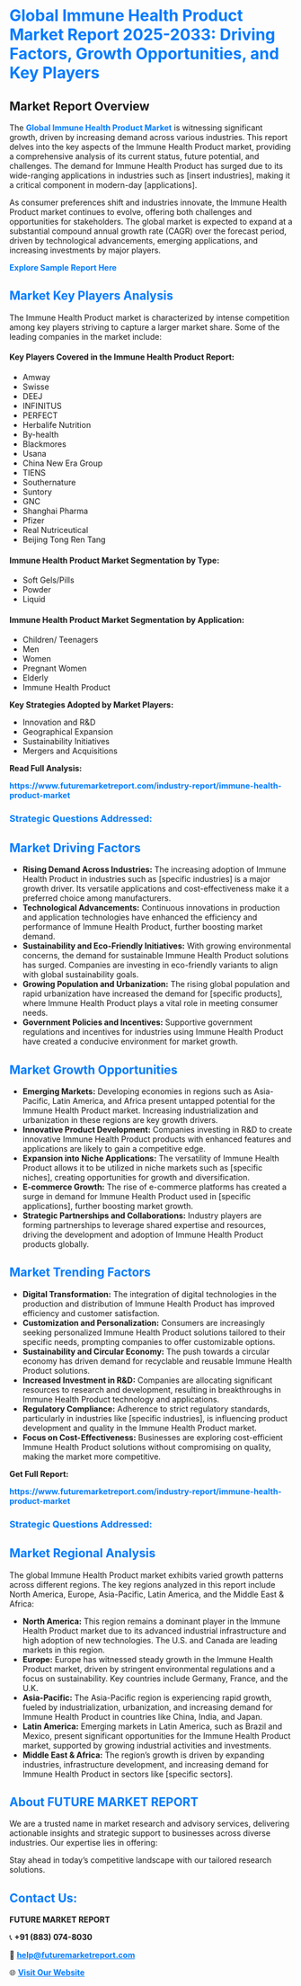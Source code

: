 <h1 style="color: #007BFF;">Global Immune Health Product Market Report 2025-2033: Driving Factors, Growth Opportunities, and Key Players</h1>

<section id="overview">
<h2>Market Report Overview</h2>
<p>The <a href="https://www.futuremarketreport.com/industry-report/immune-health-product-market" style="color: #007BFF; text-decoration: none;"><strong>Global Immune Health Product Market</strong></a> is witnessing significant growth, driven by increasing demand across various industries. This report delves into the key aspects of the Immune Health Product market, providing a comprehensive analysis of its current status, future potential, and challenges. The demand for Immune Health Product has surged due to its wide-ranging applications in industries such as [insert industries], making it a critical component in modern-day [applications].</p>
<p>As consumer preferences shift and industries innovate, the Immune Health Product market continues to evolve, offering both challenges and opportunities for stakeholders. The global market is expected to expand at a substantial compound annual growth rate (CAGR) over the forecast period, driven by technological advancements, emerging applications, and increasing investments by major players.</p>
</section>

<section id="overview">
<p><a href="https://www.futuremarketreport.com/request-sample/reportId=111503" style="color: #007BFF; text-decoration: none;"><strong>Explore Sample Report Here</strong></a></p>
</section>

<section id="key-players">
<h2 style="color: #007BFF;">Market Key Players Analysis</h2>
<p>The Immune Health Product market is characterized by intense competition among key players striving to capture a larger market share. Some of the leading companies in the market include:</p>
<h4>Key Players Covered in the Immune Health Product Report:</h4>
<ul><li>Amway</li><li>Swisse</li><li>DEEJ</li><li>INFINITUS</li><li>PERFECT</li><li>Herbalife Nutrition</li><li>By-health</li><li>Blackmores</li><li>Usana</li><li>China New Era Group</li><li>TIENS</li><li>Southernature</li><li>Suntory</li><li>GNC</li><li>Shanghai Pharma</li><li>Pfizer</li><li>Real Nutriceutical</li><li>Beijing Tong Ren Tang</li></ul>
<h4>Immune Health Product Market Segmentation by Type:</h4>
<ul><li>Soft Gels/Pills</li><li>Powder</li><li>Liquid</li></ul>

<h4>Immune Health Product Market Segmentation by Application:</h4>
<ul><li>Children/ Teenagers</li><li>Men</li><li>Women</li><li>Pregnant Women</li><li>Elderly</li><li>Immune Health Product</li></ul>
<p><strong>Key Strategies Adopted by Market Players:</strong></p>
<ul>
<li>Innovation and R&D</li>
<li>Geographical Expansion</li>
<li>Sustainability Initiatives</li>
<li>Mergers and Acquisitions</li>
</ul>
</section>

<section>
<p><strong>Read Full Analysis: </strong></p><a href="https://www.futuremarketreport.com/industry-report/immune-health-product-market" style="color: #007BFF; text-decoration: none;"><strong>https://www.futuremarketreport.com/industry-report/immune-health-product-market</strong></a>
<h3 style="color: #007BFF;">Strategic Questions Addressed:</h3>
</section>

<section id="driving-factors">
<h2 style="color: #007BFF;">Market Driving Factors</h2>
<ul>
<li><strong>Rising Demand Across Industries:</strong> The increasing adoption of Immune Health Product in industries such as [specific industries] is a major growth driver. Its versatile applications and cost-effectiveness make it a preferred choice among manufacturers.</li>
<li><strong>Technological Advancements:</strong> Continuous innovations in production and application technologies have enhanced the efficiency and performance of Immune Health Product, further boosting market demand.</li>
<li><strong>Sustainability and Eco-Friendly Initiatives:</strong> With growing environmental concerns, the demand for sustainable Immune Health Product solutions has surged. Companies are investing in eco-friendly variants to align with global sustainability goals.</li>
<li><strong>Growing Population and Urbanization:</strong> The rising global population and rapid urbanization have increased the demand for [specific products], where Immune Health Product plays a vital role in meeting consumer needs.</li>
<li><strong>Government Policies and Incentives:</strong> Supportive government regulations and incentives for industries using Immune Health Product have created a conducive environment for market growth.</li>
</ul>
</section>

<section id="growth-opportunities">
<h2 style="color: #007BFF;">Market Growth Opportunities</h2>
<ul>
<li><strong>Emerging Markets:</strong> Developing economies in regions such as Asia-Pacific, Latin America, and Africa present untapped potential for the Immune Health Product market. Increasing industrialization and urbanization in these regions are key growth drivers.</li>
<li><strong>Innovative Product Development:</strong> Companies investing in R&D to create innovative Immune Health Product products with enhanced features and applications are likely to gain a competitive edge.</li>
<li><strong>Expansion into Niche Applications:</strong> The versatility of Immune Health Product allows it to be utilized in niche markets such as [specific niches], creating opportunities for growth and diversification.</li>
<li><strong>E-commerce Growth:</strong> The rise of e-commerce platforms has created a surge in demand for Immune Health Product used in [specific applications], further boosting market growth.</li>
<li><strong>Strategic Partnerships and Collaborations:</strong> Industry players are forming partnerships to leverage shared expertise and resources, driving the development and adoption of Immune Health Product products globally.</li>
</ul>
</section>

<section id="trending-factors">
<h2 style="color: #007BFF;">Market Trending Factors</h2>
<ul>
<li><strong>Digital Transformation:</strong> The integration of digital technologies in the production and distribution of Immune Health Product has improved efficiency and customer satisfaction.</li>
<li><strong>Customization and Personalization:</strong> Consumers are increasingly seeking personalized Immune Health Product solutions tailored to their specific needs, prompting companies to offer customizable options.</li>
<li><strong>Sustainability and Circular Economy:</strong> The push towards a circular economy has driven demand for recyclable and reusable Immune Health Product solutions.</li>
<li><strong>Increased Investment in R&D:</strong> Companies are allocating significant resources to research and development, resulting in breakthroughs in Immune Health Product technology and applications.</li>
<li><strong>Regulatory Compliance:</strong> Adherence to strict regulatory standards, particularly in industries like [specific industries], is influencing product development and quality in the Immune Health Product market.</li>
<li><strong>Focus on Cost-Effectiveness:</strong> Businesses are exploring cost-efficient Immune Health Product solutions without compromising on quality, making the market more competitive.</li>
</ul>
</section>

<section>
<p><strong>Get Full Report: </strong></p><a href="https://www.futuremarketreport.com/industry-report/immune-health-product-market" style="color: #007BFF; text-decoration: none;"><strong>https://www.futuremarketreport.com/industry-report/immune-health-product-market</strong></a>
<h3 style="color: #007BFF;">Strategic Questions Addressed:</h3>
</section>


<section id="regional-analysis">
<h2 style="color: #007BFF;">Market Regional Analysis</h2>
<p>The global Immune Health Product market exhibits varied growth patterns across different regions. The key regions analyzed in this report include North America, Europe, Asia-Pacific, Latin America, and the Middle East & Africa:</p>
<ul>
<li><strong>North America:</strong> This region remains a dominant player in the Immune Health Product market due to its advanced industrial infrastructure and high adoption of new technologies. The U.S. and Canada are leading markets in this region.</li>
<li><strong>Europe:</strong> Europe has witnessed steady growth in the Immune Health Product market, driven by stringent environmental regulations and a focus on sustainability. Key countries include Germany, France, and the U.K.</li>
<li><strong>Asia-Pacific:</strong> The Asia-Pacific region is experiencing rapid growth, fueled by industrialization, urbanization, and increasing demand for Immune Health Product in countries like China, India, and Japan.</li>
<li><strong>Latin America:</strong> Emerging markets in Latin America, such as Brazil and Mexico, present significant opportunities for the Immune Health Product market, supported by growing industrial activities and investments.</li>
<li><strong>Middle East & Africa:</strong> The region’s growth is driven by expanding industries, infrastructure development, and increasing demand for Immune Health Product in sectors like [specific sectors].</li>
</ul>
</section>

<footer>
<h2 style="color: #007BFF;">About FUTURE MARKET REPORT</h2>
<p>We are a trusted name in market research and advisory services, delivering actionable insights and strategic support to businesses across diverse industries. Our expertise lies in offering:</p>

<p>Stay ahead in today’s competitive landscape with our tailored research solutions.</p>

<h2 style="color: #007BFF;">Contact Us:</h2>
<p><strong>FUTURE MARKET REPORT</strong></p>
<p>📞 <strong>+91 (883) 074-8030</strong></p>
<p>📧 <strong><a href="mailto:help@futuremarketreport.com" style="color: #007BFF;">help@futuremarketreport.com</a></strong></p>
<p>🌐 <strong><a href="https://www.futuremarketreport.com/" style="color: #007BFF;">Visit Our Website</a></strong></p>
</footer>